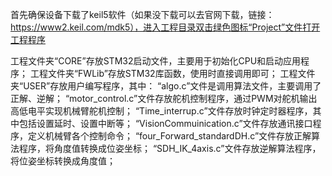 首先确保设备下载了keil5软件（如果没下载可以去官网下载，链接： https://www2.keil.com/mdk5），进入工程目录双击绿色图标“Project”文件打开工程程序

工程文件夹“CORE”存放STM32启动文件，主要用于初始化CPU和启动应用程序；
工程文件夹“FWLib”存放STM32库函数，使用时直接调用即可；
工程文件夹“USER”存放用户编写程序，其中：
“algo.c”文件是调用算法文件，主要调用了正解、逆解；
“motor_control.c”文件存放舵机控制程序，通过PWM对舵机输出高低电平实现机械臂舵机控制；
“Time_interrup.c”文件存放时钟定时器程序，其中包括设置延时、设置中断等；
“VisionCommuinication.c”文件存放通讯接口程序，定义机械臂各个控制命令；
“four_Forward_standardDH.c”文件存放正解算法程序，将角度值转换成位姿坐标；
“SDH_IK_4axis.c”文件存放逆解算法程序，将位姿坐标转换成角度值；
